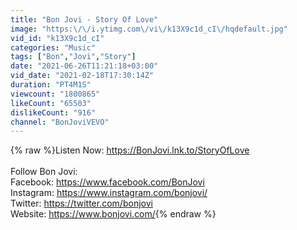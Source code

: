 ```yaml
---
title: "Bon Jovi - Story Of Love"
image: "https:\/\/i.ytimg.com\/vi\/k13X9c1d_cI\/hqdefault.jpg"
vid_id: "k13X9c1d_cI"
categories: "Music"
tags: ["Bon","Jovi","Story"]
date: "2021-06-26T11:21:18+03:00"
vid_date: "2021-02-18T17:30:14Z"
duration: "PT4M1S"
viewcount: "1800865"
likeCount: "65503"
dislikeCount: "916"
channel: "BonJoviVEVO"
---
```

{% raw %}Listen Now: <a rel="nofollow" target="blank" href="https://BonJovi.lnk.to/StoryOfLove​">https://BonJovi.lnk.to/StoryOfLove​</a><br /><br />Follow Bon Jovi:<br />Facebook: <a rel="nofollow" target="blank" href="https://www.facebook.com/BonJovi​">https://www.facebook.com/BonJovi​</a><br />Instagram: <a rel="nofollow" target="blank" href="https://www.instagram.com/bonjovi/​">https://www.instagram.com/bonjovi/​</a><br />Twitter: <a rel="nofollow" target="blank" href="https://twitter.com/bonjovi​">https://twitter.com/bonjovi​</a><br />Website: <a rel="nofollow" target="blank" href="https://www.bonjovi.com/">https://www.bonjovi.com/</a>{% endraw %}
